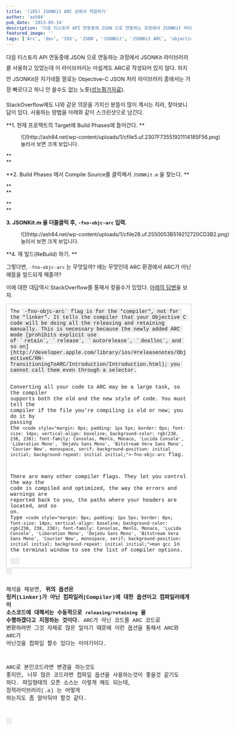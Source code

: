 ```yaml
---
title: '(iOS) JSONKit ARC 상에서 작업하기'
author: 'ash84'
pub_date: '2013-05-14'
description: '다음 티스토리 API 연동중에 JSON 으로 연동하는 과정에서 JSONKit 라이브러리를 사용하고 있었는데 이 라이브러리는 아쉽게도 ARC로 작성되어 있지 않다. 하지만 JSONKit은 자기네들 말로는 Objective-C JSON 처리 라이브러리 중에서는 가장 빠르다고 하니 안 쓸수도 없는 노릇([성능평가자료](https://github.com/johnezang/JSONKit)).'
featured_image: ''
tags: ['Arc', 'dev', 'IOS', 'JSON', 'JSONKit', 'JSONKit ARC', 'objective-c jsonkit arc']
---
```



<span style="font-size: 11pt; line-height: 2;">다음 티스토리 API 연동중에 JSON 으로 연동하는 과정에서 JSONKit 라이브러리를 사용하고 있었는데 이 라이브러리는 아쉽게도 ARC로 작성되어 있지 않다. 하지만 JSONKit은 자기네들 말로는 Objective-C JSON 처리 라이브러리 중에서는 가장 빠르다고 하니 안 쓸수도 없는 노릇([성능평가자료](https://github.com/johnezang/JSONKit)). </span>

<span style="font-size: 11pt;">StackOverflow에도 나와 같은 의문을 가지신 분들이 많이 계시는 지라, 찾아보니 답이 있다. 사용하는 방법을 아래와 같이 스크린샷으로 남긴다. </span>

<span style="font-size: 11pt;">**1. 현재 프로젝트의 Target에 Build Phases에 들어간다. **</span>

<figure class="wp-caption aligncenter" style="width: 640px">![](http://ash84.net/wp-content/uploads/1/cfile5.uf.2307F73551921114185F56.png)<figcaption class="wp-caption-text">눌러서 보면 크게 보입니다. </figcaption></figure>

**  
**

<span style="font-size: 11pt;">**2. Build Phases 에서 Compile Source를 클릭해서 `JSONKit.m` 을 찾는다. **</span>

**  
**

**  
**

<span style="font-size: 11pt;">**3. JSONKit.m 을 더블클릭 후, `-fno-objc-arc` 입력.**</span>

<figure class="wp-caption aligncenter" style="width: 640px">![](http://ash84.net/wp-content/uploads/1/cfile28.uf.2550053B519212720CD3B2.png)<figcaption class="wp-caption-text">눌러서 보면 크게 보입니다. </figcaption></figure>

<span style="font-size: 11pt;">**4. 재 빌드(ReBuild) 하기. **</span>

<span style="font-size: 11pt;">그렇다면, `-fno-objc-arc` 는 무엇일까? 애는 무엇인데 ARC 환경에서 ARC가 아닌애들을 빌드되게 해줄까?</span>

<span style="font-size: 11pt;">이에 대한 대답역시 StackOverflow를 통해서 찾을수가 있었다. [아래의 답변](http://stackoverflow.com/a/11327940/807540)을 보자. </span>

<div class="txc-textbox" style="border: 1px solid rgb(203, 203, 203); background-color: rgb(255, 255, 255); padding: 10px;">The `<code style="margin: 0px; padding: 1px 5px; border: 0px; font-size: 14px; vertical-align: baseline; background-color: rgb(238, 238, 238); font-family: Consolas, Menlo, Monaco, 'Lucida Console', 'Liberation Mono', 'DejaVu Sans Mono', 'Bitstream Vera Sans Mono', 'Courier New', monospace, serif; background-position: initial initial; background-repeat: initial initial;">-fno-objc-arc` flag is for the *compiler*, not for the *linker*. It tells the compiler that your Objective C code will be doing all the releasing and retaining manually. This is necessary because the newly added ARC mode [prohibits explicit use of `<code style="margin: 0px; padding: 1px 5px; border: 0px; font-size: 14px; vertical-align: baseline; background-color: rgb(238, 238, 238); font-family: Consolas, Menlo, Monaco, 'Lucida Console', 'Liberation Mono', 'DejaVu Sans Mono', 'Bitstream Vera Sans Mono', 'Courier New', monospace, serif; background-position: initial initial; background-repeat: initial initial;">retain`, `<code style="margin: 0px; padding: 1px 5px; border: 0px; font-size: 14px; vertical-align: baseline; background-color: rgb(238, 238, 238); font-family: Consolas, Menlo, Monaco, 'Lucida Console', 'Liberation Mono', 'DejaVu Sans Mono', 'Bitstream Vera Sans Mono', 'Courier New', monospace, serif; background-position: initial initial; background-repeat: initial initial;">release`, `<code style="margin: 0px; padding: 1px 5px; border: 0px; font-size: 14px; vertical-align: baseline; background-color: rgb(238, 238, 238); font-family: Consolas, Menlo, Monaco, 'Lucida Console', 'Liberation Mono', 'DejaVu Sans Mono', 'Bitstream Vera Sans Mono', 'Courier New', monospace, serif; background-position: initial initial; background-repeat: initial initial;">autorelease`, `<code style="margin: 0px; padding: 1px 5px; border: 0px; font-size: 14px; vertical-align: baseline; background-color: rgb(238, 238, 238); font-family: Consolas, Menlo, Monaco, 'Lucida Console', 'Liberation Mono', 'DejaVu Sans Mono', 'Bitstream Vera Sans Mono', 'Courier New', monospace, serif; background-position: initial initial; background-repeat: initial initial;">dealloc`, and so on](http://developer.apple.com/library/ios/#releasenotes/ObjectiveC/RN-TransitioningToARC/Introduction/Introduction.html); you cannot call them even through a selector.

Converting all your code to ARC may be a large task, so the compiler supports both the old and the new style of code. You must tell the compiler if the file you’re compiling is old or new; you do it by passing the `<code style="margin: 0px; padding: 1px 5px; border: 0px; font-size: 14px; vertical-align: baseline; background-color: rgb(238, 238, 238); font-family: Consolas, Menlo, Monaco, 'Lucida Console', 'Liberation Mono', 'DejaVu Sans Mono', 'Bitstream Vera Sans Mono', 'Courier New', monospace, serif; background-position: initial initial; background-repeat: initial initial;">-fno-objc-arc` flag.

There are many other compiler flags. They let you control the way the code is compiled and optimized, the way the errors and warnings are reported back to you, the paths where your headers are located, and so on. Type `<code style="margin: 0px; padding: 1px 5px; border: 0px; font-size: 14px; vertical-align: baseline; background-color: rgb(238, 238, 238); font-family: Consolas, Menlo, Monaco, 'Lucida Console', 'Liberation Mono', 'DejaVu Sans Mono', 'Bitstream Vera Sans Mono', 'Courier New', monospace, serif; background-position: initial initial; background-repeat: initial initial;">man gcc` in the terminal window to see the list of compiler options.

</div><span style="font-size: 11pt;"></span><span style="font-size: 11pt;"></span>

<span style="font-size: 11pt;">해석을 해보면, **위의 옵션은 링커(Linker)가 아닌 컴파일러(Compiler)에 대한 옵션이고 컴파일러에게 이 소스코드에 대해서는 수동적으로 `releasing/retaining` 을 수행하겠다고 지정하는 것이다.** ARC가 아닌 코드를 ARC 코드로 변환하려면 그것 자체로 많은 일이기 때문에 이런 옵션을 통해서 ARC와 ARC가 아닌것을 컴파일 할수 있다는 이야기이다. </span>

<span style="font-size: 11pt;">ARC로 본인코드라면 변경을 하는것도 좋지만, 너무 많은 코드라면 컴파일 옵션을 사용하는것이 좋을것 같기도 하다. 파일형태의 오픈 소스는 이렇게 해도 되는데, 정적라이브러</span><span style="font-size: 11pt;">리(.a) 는 어떻게 하는지도 좀 알아둬야 할것 같다. </span>




